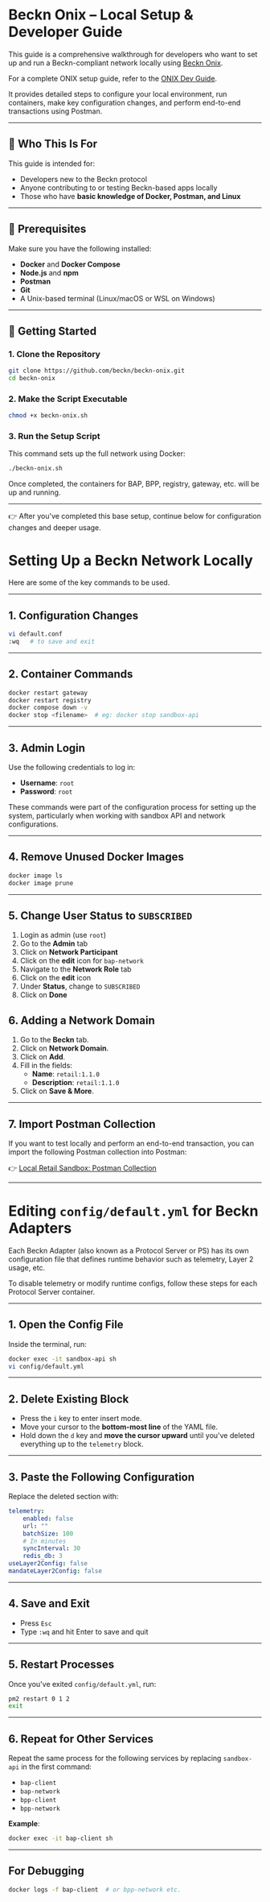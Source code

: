 # Beckn Onix – Local Setup & Developer Guide

This guide is a comprehensive walkthrough for developers who want to set up and run a Beckn-compliant network locally using [Beckn Onix](https://github.com/beckn/beckn-onix).

For a complete ONIX setup guide, refer to the [ONIX Dev Guide](https://github.com/beckn/beckn-onix/blob/main/docs/user_guide.md).

It provides detailed steps to configure your local environment, run containers, make key configuration changes, and perform end-to-end transactions using Postman.

---

## 🧠 Who This Is For

This guide is intended for:

- Developers new to the Beckn protocol
- Anyone contributing to or testing Beckn-based apps locally
- Those who have **basic knowledge of Docker, Postman, and Linux**

---

## 🧰 Prerequisites

Make sure you have the following installed:

- **Docker** and **Docker Compose**
- **Node.js** and **npm**
- **Postman**
- **Git**
- A Unix-based terminal (Linux/macOS or WSL on Windows)

---

## 🚀 Getting Started

### 1. Clone the Repository

```bash
git clone https://github.com/beckn/beckn-onix.git
cd beckn-onix
```

### 2. Make the Script Executable

```bash
chmod +x beckn-onix.sh
```

### 3. Run the Setup Script

This command sets up the full network using Docker:

```bash
./beckn-onix.sh
```

Once completed, the containers for BAP, BPP, registry, gateway, etc. will be up and running.

---

👉 After you've completed this base setup, continue below for configuration changes and deeper usage.


# Setting Up a Beckn Network Locally

Here are some of the key commands to be used.

---

## 1. Configuration Changes

```bash
vi default.conf
:wq   # to save and exit
```

---

## 2. Container Commands

```bash
docker restart gateway
docker restart registry
docker compose down -v
docker stop <filename>  # eg: docker stop sandbox-api
```

---

## 3. Admin Login

Use the following credentials to log in:

- **Username**: `root`  
- **Password**: `root`

These commands were part of the configuration process for setting up the system, particularly when working with sandbox API and network configurations.

---

## 4. Remove Unused Docker Images

```bash
docker image ls
docker image prune
```

---

## 5. Change User Status to `SUBSCRIBED`

1. Login as admin (use `root`)
2. Go to the **Admin** tab
3. Click on **Network Participant**
4. Click on the **edit** icon for `bap-network`
5. Navigate to the **Network Role** tab
6. Click on the **edit** icon
7. Under **Status**, change to `SUBSCRIBED`
8. Click on **Done**

## 6. Adding a Network Domain

1. Go to the **Beckn** tab.
2. Click on **Network Domain**.
3. Click on **Add**.
4. Fill in the fields:
   - **Name**: `retail:1.1.0`
   - **Description**: `retail:1.1.0`
5. Click on **Save & More**.

---

## 7. Import Postman Collection

If you want to test locally and perform an end-to-end transaction, you can import the following Postman collection into Postman:

👉 [Local Retail Sandbox: Postman Collection](https://github.com/beckn/beckn-sandbox/blob/main/artefacts/local-retail/Local-Retail-Sandbox-110.postman_collection.json)

---

# Editing `config/default.yml` for Beckn Adapters

Each Beckn Adapter (also known as a Protocol Server or PS) has its own configuration file that defines runtime behavior such as telemetry, Layer 2 usage, etc.

To disable telemetry or modify runtime configs, follow these steps for each Protocol Server container.

---

## 1. Open the Config File

Inside the terminal, run:

```bash
docker exec -it sandbox-api sh
vi config/default.yml
```

---

## 2. Delete Existing Block

- Press the `i` key to enter insert mode.
- Move your cursor to the **bottom-most line** of the YAML file.
- Hold down the `d` key and **move the cursor upward** until you've deleted everything up to the `telemetry` block.

---

## 3. Paste the Following Configuration

Replace the deleted section with:

```yaml
telemetry:
    enabled: false
    url: ""
    batchSize: 100
    # In minutes
    syncInterval: 30
    redis_db: 3
useLayer2Config: false
mandateLayer2Config: false
```

---

## 4. Save and Exit

- Press `Esc`
- Type `:wq` and hit Enter to save and quit

---

## 5. Restart Processes

Once you've exited `config/default.yml`, run:

```bash
pm2 restart 0 1 2
exit
```

---

## 6. Repeat for Other Services

Repeat the same process for the following services by replacing `sandbox-api` in the first command:

- `bap-client`
- `bap-network`
- `bpp-client`
- `bpp-network`

**Example**:

```bash
docker exec -it bap-client sh
```

---
## For Debugging

```bash
docker logs -f bap-client  # or bpp-network etc.
